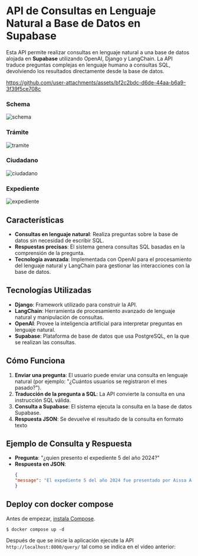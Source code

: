 # API de Consultas en Lenguaje Natural a Base de Datos en Supabase

Esta API permite realizar consultas en lenguaje natural a una base de datos alojada en **Supabase** utilizando OpenAI, Django y LangChain. La API traduce preguntas complejas en lenguaje humano a consultas SQL, devolviendo los resultados directamente desde la base de datos.

https://github.com/user-attachments/assets/bf2c2bdc-d6de-44aa-b6a9-3f39f5ce708c

### Schema
![schema](https://github.com/user-attachments/assets/59b69077-56a2-4372-9389-6199cf14f2bb)

### Trámite
![tramite](https://github.com/user-attachments/assets/86c16a42-2589-49d0-9248-6718ab2f2e2e)

### Ciudadano
![ciudadano](https://github.com/user-attachments/assets/013c0449-ce97-4564-9fd3-7153f1a6e900)

### Expediente
![expediente](https://github.com/user-attachments/assets/d31b911f-7929-4f3f-a5e5-24579bd2d1e1)

## Características

- **Consultas en lenguaje natural**: Realiza preguntas sobre la base de datos sin necesidad de escribir SQL.
- **Respuestas precisas**: El sistema genera consultas SQL basadas en la comprensión de la pregunta.
- **Tecnología avanzada**: Implementada con OpenAI para el procesamiento del lenguaje natural y LangChain para gestionar las interacciones con la base de datos.

## Tecnologías Utilizadas

- **Django**: Framework utilizado para construir la API.
- **LangChain**: Herramienta de procesamiento avanzado de lenguaje natural y manipulación de consultas.
- **OpenAI**: Provee la inteligencia artificial para interpretar preguntas en lenguaje natural.
- **Supabase**: Plataforma de base de datos que usa PostgreSQL, en la que se realizan las consultas.

## Cómo Funciona

1. **Enviar una pregunta**: El usuario puede enviar una consulta en lenguaje natural (por ejemplo: "¿Cuántos usuarios se registraron el mes pasado?").
2. **Traducción de la pregunta a SQL**: La API convierte la consulta en una instrucción SQL válida.
3. **Consulta a Supabase**: El sistema ejecuta la consulta en la base de datos Supabase.
4. **Respuesta JSON**: Se devuelve el resultado de la consulta en formato texto

## Ejemplo de Consulta y Respuesta

- **Pregunta**: "¿quien presento el expediente 5 del año 2024?"
- **Respuesta en JSON**:
    ```json
    {
    "message": "El expediente 5 del año 2024 fue presentado por Aissa Alexandra Huacchillo Crisanto."
    }
    ```

## Deploy con docker compose

Antes de empezar, [instala Compose](https://docs.docker.com/compose/install/).

```
$ docker compose up -d
```


Después de que se inicie la aplicación ejecute la API `http://localhost:8000/query/` tal como se indica en el video anterior:


